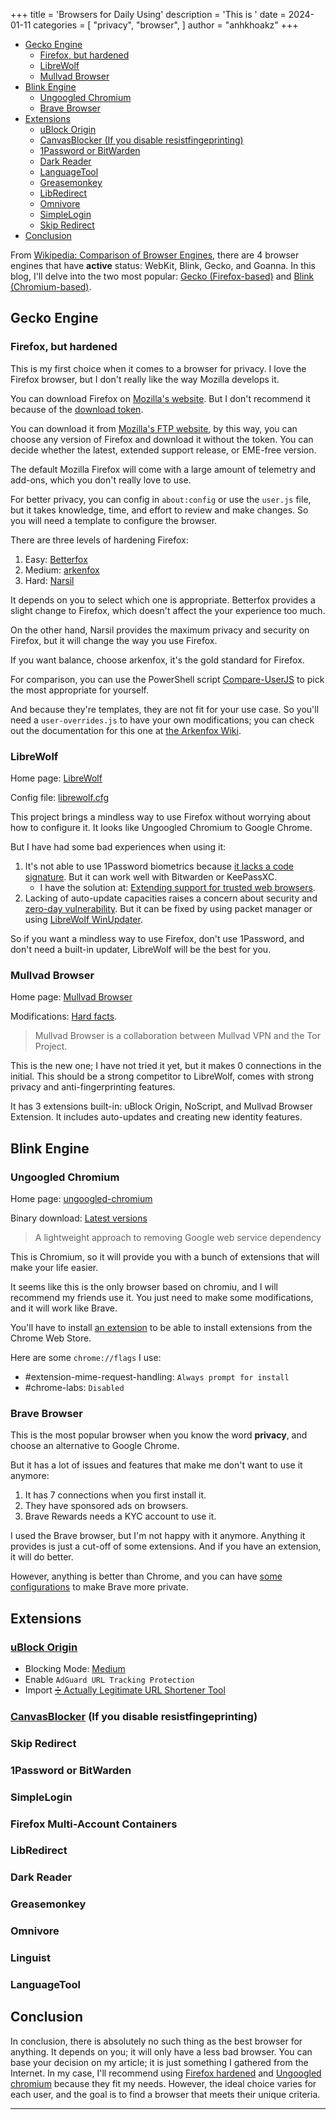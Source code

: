 +++
title = 'Browsers for Daily Using'
description = 'This is '
date = 2024-01-11
categories = [
    "privacy",
    "browser",
]
author = "anhkhoakz"
+++

- [Gecko Engine](#gecko-engine)
  - [Firefox, but hardened](#firefox-but-hardened)
  - [LibreWolf](#librewolf)
  - [Mullvad Browser](#mullvad-browser)
- [Blink Engine](#blink-engine)
  - [Ungoogled Chromium](#ungoogled-chromium)
  - [Brave Browser](#brave-browser)
- [Extensions](#extensions)
  - [uBlock Origin](#ublock-origin)
  - [CanvasBlocker (If you disable resistfingeprinting)](#canvasblocker-if-you-disable-resistfingeprinting)
  - [1Password or BitWarden](#1password-or-bitwarden)
  - [Dark Reader](#dark-reader)
  - [LanguageTool](#languagetool)
  - [Greasemonkey](#greasemonkey)
  - [LibRedirect](#libredirect)
  - [Omnivore](#omnivore)
  - [SimpleLogin](#simplelogin)
  - [Skip Redirect](#skip-redirect)
- [Conclusion](#conclusion)

From [Wikipedia: Comparison of Browser Engines,](https://wikiless.org/wiki/Comparison_of_browser_engines?lang=en) there are 4 browser engines that have **active** status: WebKit, Blink, Gecko, and Goanna. In this blog, I'll delve into the two most popular: [Gecko (Firefox-based)](#gecko-engine) and [Blink (Chromium-based)](#blink-engine).

## Gecko Engine

### Firefox, but hardened

This is my first choice when it comes to a browser for privacy. I love the Firefox browser, but I don't really like the way Mozilla develops it.

You can download Firefox on [Mozilla's website](https://www.mozilla.org/firefox/). But I don't recommend it because of the [download token](https://bugzilla.mozilla.org/show_bug.cgi?id=1677497#c0).

You can download it from [Mozilla's FTP website](https://ftp.mozilla.org/pub/firefox/releases/), by this way, you can choose any version of Firefox and download it without the token. You can decide whether the latest, extended support release, or EME-free version.

The default Mozilla Firefox will come with a large amount of telemetry and add-ons, which you don't really love to use.

For better privacy, you can config in `about:config` or use the `user.js` file, but it takes knowledge, time, and effort to review and make changes. So you will need a template to configure the browser.

There are three levels of hardening Firefox:
1. Easy: [Betterfox](https://github.com/yokoffing/Betterfox)
2. Medium: [arkenfox](https://github.com/arkenfox/user.js)
3. Hard: [Narsil](https://codeberg.org/Narsil/user.js/src/branch/main/desktop)

It depends on you to select which one is appropriate. Betterfox provides a slight change to Firefox, which doesn't affect the your experience too much. 

On the other hand, Narsil provides the maximum privacy and security on Firefox, but it will change the way you use Firefox.

If you want balance, choose arkenfox, it's the gold standard for Firefox.

For comparison, you can use the PowerShell script [Compare-UserJS](https://github.com/claustromaniac/Compare-UserJS) to pick the most appropriate for yourself.

And because they're templates, they are not fit for your use case. So you'll need a `user-overrides.js` to have your own modifications; you can check out the documentation for this one at [the Arkenfox Wiki](https://github.com/arkenfox/user.js/wiki/3.1-Overrides).

### LibreWolf

Home page: [LibreWolf](https://librewolf.net/)

Config file: [librewolf.cfg](https://codeberg.org/librewolf/settings/raw/branch/master/librewolf.cfg)

This project brings a mindless way to use Firefox without worrying about how to configure it. It looks like Ungoogled Chromium to Google Chrome.

But I have had some bad experiences when using it:
1. It's not able to use 1Password biometrics because [it lacks a code signature](https://1password.community/discussion/comment/633723/#Comment_633723). But it can work well with Bitwarden or KeePassXC.
     - I have the solution at: [Extending support for trusted web browsers](https://1password.community/discussion/140735/extending-support-for-trusted-web-browsers#latest).
2. Lacking of auto-update capacities raises a concern about security and [zero-day vulnerability](https://wikiless.org/wiki/Zero-day_(computing)?lang=en). But it can be fixed by using packet manager or using [LibreWolf WinUpdater](https://codeberg.org/ltguillaume/librewolf-winupdater).

So if you want a mindless way to use Firefox, don't use 1Password, and don't need a built-in updater, LibreWolf will be the best for you.

### Mullvad Browser

Home page: [Mullvad Browser](https://mullvad.net/en/browser)

Modifications: [Hard facts](https://mullvad.net/en/browser/hard-facts).

> Mullvad Browser is a collaboration between Mullvad VPN and the Tor Project.

This is the new one; I have not tried it yet, but it makes 0 connections in the initial. This should be a strong competitor to LibreWolf, comes with strong privacy and anti-fingerprinting features. 

It has 3 extensions built-in: uBlock Origin, NoScript, and Mullvad Browser Extension. It includes auto-updates and creating new identity features.

## Blink Engine

### Ungoogled Chromium

Home page: [ungoogled-chromium](https://ungoogled-software.github.io/)

Binary download: [Latest versions](https://ungoogled-software.github.io/ungoogled-chromium-binaries/)

> A lightweight approach to removing Google web service dependency

This is Chromium, so it will provide you with a bunch of extensions that will make your life easier.

It seems like this is the only browser based on chromiu, and I will recommend my friends use it. You just need to make some modifications, and it will work like Brave.

You'll have to install [an extension](https://github.com/NeverDecaf/chromium-web-store) to be able to install extensions from the Chrome Web Store.

Here are some `chrome://flags` I use:
- #extension-mime-request-handling: `Always prompt for install`
- #chrome-labs: `Disabled`

### Brave Browser

This is the most popular browser when you know the word **privacy**, and choose an alternative to Google Chrome.

But it has a lot of issues and features that make me don't want to use it anymore:
1. It has 7 connections when you first install it.
2. They have sponsored ads on browsers.
3. Brave Rewards needs a KYC account to use it.

I used the Brave browser, but I'm not happy with it anymore. Anything it provides is just a cut-off of some extensions. And if you have an extension, it will do better.

However, anything is better than Chrome, and you can have [some configurations](https://www.privacyguides.org/en/desktop-browsers/#recommended-configuration_1) to make Brave more private.

## Extensions

### [uBlock Origin](https://addons.mozilla.org/firefox/addon/ublock-origin/)
-  Blocking Mode: [Medium](https://github.com/gorhill/uBlock/wiki/Blocking-mode:-medium-mode)
-  Enable `AdGuard URL Tracking Protection`
-  Import [➗ Actually Legitimate URL Shortener Tool](https://raw.githubusercontent.com/DandelionSprout/adfilt/master/LegitimateURLShortener.txt)
### [CanvasBlocker](https://addons.mozilla.org/en-US/firefox/addon/canvasblocker/) (If you disable resistfingeprinting)
### Skip Redirect
### 1Password or BitWarden
### SimpleLogin
### Firefox Multi-Account Containers
### LibRedirect
### Dark Reader
### Greasemonkey
### Omnivore
### Linguist
### LanguageTool

## Conclusion

In conclusion, there is absolutely no such thing as the best browser for anything. It depends on you; it will only have a less bad browser. You can base your decision on my article; it is just something I gathered from the Internet. In my case, I'll recommend using [Firefox hardened](#firefox-but-hardened) and [Ungoogled chromium](#ungoogled-chromium) because they fit my needs. However, the ideal choice varies for each user, and the goal is to find a browser that meets their unique criteria.

---

